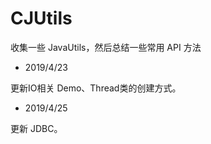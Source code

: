 # CJUtils
收集一些 JavaUtils，然后总结一些常用 API 方法

- 2019/4/23

更新IO相关 Demo、Thread类的创建方式。

- 2019/4/25

更新 JDBC。
